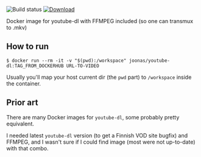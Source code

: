![Build status](https://github.com/joonas-fi/youtube-dl-docker/workflows/Build/badge.svg)
[![Download](https://img.shields.io/docker/pulls/joonas/youtube-dl.svg?style=for-the-badge)](https://hub.docker.com/r/joonas/youtube-dl/)

Docker image for youtube-dl with FFMPEG included (so one can transmux to .mkv)


How to run
----------

```console
$ docker run --rm -it -v "$(pwd):/workspace" joonas/youtube-dl:TAG_FROM_DOCKERHUB URL-TO-VIDEO
```

Usually you'll map your host current dir (the `pwd` part) to `/workspace` inside the container.


Prior art
---------

There are many Docker images for `youtube-dl`, some probably pretty equivalent.

I needed latest `youtube-dl` version (to get a Finnish VOD site bugfix) and FFMPEG, and I wasn't sure
if I could find image (most were not up-to-date) with that combo.
